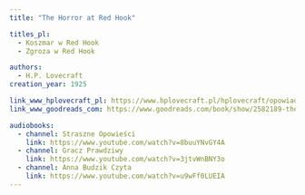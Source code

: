 ```yaml
---
title: "The Horror at Red Hook"

titles_pl:
  - Koszmar w Red Hook
  - Zgroza w Red Hook

authors:
  - H.P. Lovecraft
creation_year: 1925

link_www_hplovecraft_pl: https://www.hplovecraft.pl/hplovecraft/opowiadania-nowele-powiesci/the-horror-at-red-hook/
link_www_goodreads_com: https://www.goodreads.com/book/show/2582189-the-horror-at-red-hook

audiobooks:
  - channel: Straszne Opowieści
    link: https://www.youtube.com/watch?v=8buuYNvGY4A
  - channel: Gracz Prawdziwy
    link: https://www.youtube.com/watch?v=3jtvWnBNY3o
  - channel: Anna Budzik Czyta
    link: https://www.youtube.com/watch?v=u9wFf0LUEIA
---
```


